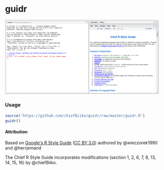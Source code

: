 # guidr 

![screenshot of guidr](https://github.com/chiefBiiko/guidr/blob/master/guidr.PNG)

### Usage

```r
source('https://github.com/chiefBiiko/guidr/raw/master/guidr.R')
guidr()
```

#### Attribution

Based on [Google's R Style Guide](https://google.github.io/styleguide/Rguide.xml) ([CC BY 3.0](https://creativecommons.org/licenses/by/3.0/legalcode)) authored by @wieczorek1990 and @herrjemand

The Chief R Style Guide incorporates modifications (section 1, 2, 6, 7, 8, 13, 14, 15, 16) by @chiefBiiko.
